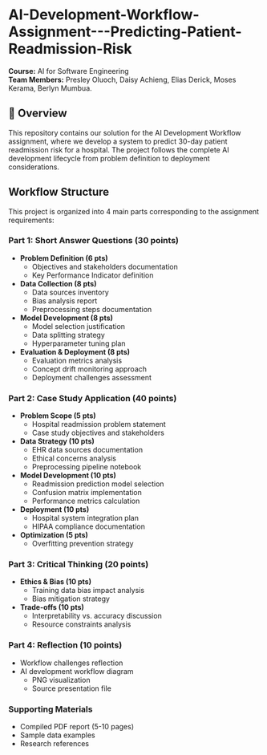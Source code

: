 # AI-Development-Workflow-Assignment---Predicting-Patient-Readmission-Risk

**Course:** AI for Software Engineering   
**Team Members:** 
Presley Oluoch,
Daisy Achieng,
Elias Derick,
Moses Kerama,
Berlyn Mumbua.


## 📌 Overview
This repository contains our solution for the AI Development Workflow assignment, where we develop a system to predict 30-day patient readmission risk for a hospital. The project follows the complete AI development lifecycle from problem definition to deployment considerations.

##  Workflow Structure

This project is organized into 4 main parts corresponding to the assignment requirements:

### Part 1: Short Answer Questions (30 points)
- **Problem Definition (6 pts)**
  - Objectives and stakeholders documentation
  - Key Performance Indicator definition
- **Data Collection (8 pts)**
  - Data sources inventory
  - Bias analysis report
  - Preprocessing steps documentation
- **Model Development (8 pts)**
  - Model selection justification
  - Data splitting strategy
  - Hyperparameter tuning plan
- **Evaluation & Deployment (8 pts)**
  - Evaluation metrics analysis
  - Concept drift monitoring approach
  - Deployment challenges assessment

### Part 2: Case Study Application (40 points)
- **Problem Scope (5 pts)**
  - Hospital readmission problem statement
  - Case study objectives and stakeholders
- **Data Strategy (10 pts)**
  - EHR data sources documentation
  - Ethical concerns analysis
  - Preprocessing pipeline notebook
- **Model Development (10 pts)**
  - Readmission prediction model selection
  - Confusion matrix implementation
  - Performance metrics calculation
- **Deployment (10 pts)**
  - Hospital system integration plan
  - HIPAA compliance documentation
- **Optimization (5 pts)**
  - Overfitting prevention strategy

### Part 3: Critical Thinking (20 points)
- **Ethics & Bias (10 pts)**
  - Training data bias impact analysis
  - Bias mitigation strategy
- **Trade-offs (10 pts)**
  - Interpretability vs. accuracy discussion
  - Resource constraints analysis

### Part 4: Reflection (10 points)
- Workflow challenges reflection
- AI development workflow diagram
  - PNG visualization
  - Source presentation file

### Supporting Materials
- Compiled PDF report (5-10 pages)
- Sample data examples
- Research references
